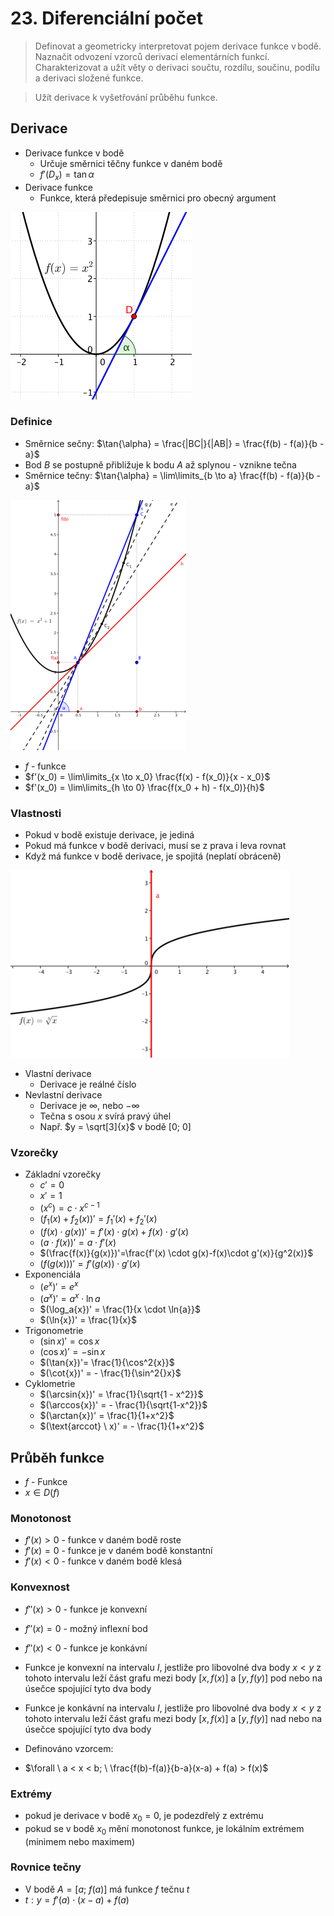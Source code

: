 # 23. Diferenciální počet

> Definovat a geometricky interpretovat pojem derivace funkce v bodě. Naznačit odvození vzorců derivací elementárních funkcí. Charakterizovat a užít věty o derivaci součtu, rozdílu, součinu, podílu a derivaci složené funkce.

> Užít derivace k vyšetřování průběhu funkce.

## Derivace

- Derivace funkce v bodě
  - Určuje směrnici těčny funkce v daném bodě
  - $f'(D_x) = \tan{\alpha}$
- Derivace funkce
  - Funkce, která předepisuje směrnici pro obecný argument

![Tečna](./tecna.png)

### Definice

- Směrnice sečny: $\tan{\alpha} = \frac{|BC|}{|AB|} = \frac{f(b) - f(a)}{b - a}$
- Bod $B$ se postupně přibližuje k bodu $A$ až splynou - vznikne tečna
- Směrnice tečny: $\tan{\alpha} = \lim\limits_{b \to a} \frac{f(b) - f(a)}{b - a}$

![Derivace](./derivace.png)

- $f$ - funkce
- $f'(x_0) = \lim\limits_{x \to x_0} \frac{f(x) - f(x_0)}{x - x_0}$
- $f'(x_0) = \lim\limits_{h \to 0} \frac{f(x_0 + h) - f(x_0)}{h}$

### Vlastnosti

- Pokud v bodě existuje derivace, je jediná
- Pokud má funkce v bodě derivaci, musí se z prava i leva rovnat
- Když má funkce v bodě derivace, je spojitá (neplatí obráceně)

![Kolmost](./kolmost.png)

- Vlastní derivace
  - Derivace je reálné číslo
- Nevlastní derivace
  - Derivace je $\infty$, nebo $-\infty$
  - Tečna s osou $x$ svírá pravý úhel
  - Např. $y = \sqrt[3]{x}$ v bodě $[0; \ 0]$

### Vzorečky

- Základní vzorečky
  - $c' = 0$
  - $x' = 1$
  - $(x^c) = c \cdot x^{c - 1}$
  - $(f_1(x)+f_2(x))' = f_1'(x)+f_2'(x)$
  - $(f(x)\cdot g(x))' = f'(x) \cdot g(x) + f(x) \cdot g'(x)$
  - $(a \cdot f(x))'=a \cdot f'(x)$
  - $(\frac{f(x)}{g(x)})'=\frac{f'(x) \cdot g(x)-f(x)\cdot g'(x)}{g^2(x)}$
  - $(f(g(x)))' = f'(g(x)) \cdot g'(x)$
- Exponenciála
  - $(e^x)'= e^x$
  - $(a^x)'= a^x \cdot \ln{a}$
  - $(\log_a{x})' = \frac{1}{x \cdot \ln{a}}$
  - $(\ln{x})' = \frac{1}{x}$
- Trigonometrie
  - $(\sin{x})'= \cos{x}$
  - $(\cos{x})' = -\sin{x}$
  - $(\tan{x})'= \frac{1}{\cos^2{x}}$
  - $(\cot{x})' = - \frac{1}{\sin^2{}x}$
- Cyklometrie
  - $(\arcsin{x})' = \frac{1}{\sqrt{1 - x^2}}$
  - $(\arccos{x})' = - \frac{1}{\sqrt{1-x^2}}$
  - $(\arctan{x})' = \frac{1}{1+x^2}$
  - $(\text{arccot} \ x)' = - \frac{1}{1+x^2}$

## Průběh funkce

- $f$ - Funkce
- $x \in D(f)$

### Monotonost

- $f'(x) > 0$ - funkce v daném bodě roste
- $f'(x) = 0$ - funkce je v daném bodě konstantní
- $f'(x) < 0$ - funkce v daném bodě klesá

### Konvexnost

- $f''(x) > 0$ - funkce je konvexní
- $f''(x) = 0$ - možný inflexní bod
- $f''(x) < 0$ - funkce je konkávní
- Funkce je konvexní na intervalu $I$, jestliže pro libovolné dva body $x < y$ z tohoto intervalu leží část grafu mezi body $[x, f (x)]$ a $[y, f ( y)]$ pod nebo na úsečce spojující tyto dva body

- Funkce je konkávní na intervalu $I$, jestliže pro libovolné dva body $x < y$ z tohoto intervalu leží část grafu mezi body $[x, f (x)]$ a $[y, f ( y)]$ nad nebo na úsečce spojující tyto dva body

- Definováno vzorcem:
- $\forall \ a < x < b; \ \frac{f(b)-f(a)}{b-a}(x-a) + f(a) > f(x)$


### Extrémy

- pokud je derivace v bodě $x_0 = 0$, je podezdřelý z extrému 
- pokud se v bodě $x_0$ mění monotonost funkce, je lokálním extrémem (minimem nebo maximem)

### Rovnice tečny

- V bodě $A = [a; \ f(a)]$ má funkce $f$ tečnu $t$
- $t: y = f'(a) \cdot (x - a) + f(a)$
